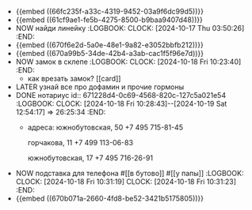 - {{embed ((66fc235f-a33c-4319-9452-03a9f6dc99d5))}}
- {{embed ((61cf9ae1-fe5b-4275-8500-b9baa9407d48))}}
- NOW найди линейку
  :LOGBOOK:
  CLOCK: [2024-10-17 Thu 03:50:26]
  :END:
- {{embed ((670f6e2d-5a0e-48e1-9a82-e3052bbfb212))}}
- {{embed ((670a99b5-34de-42b4-a3ab-cac1f5f96e7d))}}
- NOW замок в склепе
  :LOGBOOK:
  CLOCK: [2024-10-18 Fri 10:23:40]
  :END:
	- как врезать замок? [[card]]
- LATER узнай все про дофамин и прочие гормоны
- DONE нотариус
  id:: 671228d4-0c69-4568-820c-127c5a021e54
  :LOGBOOK:
  CLOCK: [2024-10-18 Fri 10:28:43]--[2024-10-19 Sat 12:54:17] =>  26:25:34
  :END:
	- адреса:
	  южнобутовская, 50
	  +7 495 715-81-45
	  
	  горчакова, 11
	  +7 499 113-06-83
	  
	  южнобутовская, 17
	  +7 495 716-26-91
- NOW подставка для телефона #[[в бутово]] #[[у папы]]
  :LOGBOOK:
  CLOCK: [2024-10-18 Fri 10:31:19]
  CLOCK: [2024-10-18 Fri 10:31:23]
  :END:
- {{embed ((670b071a-2660-4fd8-be52-3421b5175805))}}